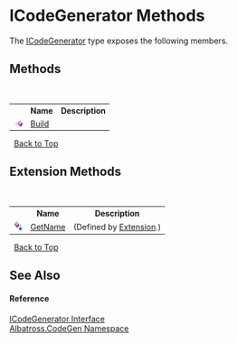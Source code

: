 # ICodeGenerator Methods
 

The <a href="E61B69D">ICodeGenerator</a> type exposes the following members.


## Methods
&nbsp;<table><tr><th></th><th>Name</th><th>Description</th></tr><tr><td>![Public method](media/pubmethod.gif "Public method")</td><td><a href="3E8AA2A6">Build</a></td><td /></tr></table>&nbsp;
<a href="#icodegenerator-methods">Back to Top</a>

## Extension Methods
&nbsp;<table><tr><th></th><th>Name</th><th>Description</th></tr><tr><td>![Public Extension Method](media/pubextension.gif "Public Extension Method")</td><td><a href="DD81418D">GetName</a></td><td> (Defined by <a href="E0930E40">Extension</a>.)</td></tr></table>&nbsp;
<a href="#icodegenerator-methods">Back to Top</a>

## See Also


#### Reference
<a href="E61B69D">ICodeGenerator Interface</a><br /><a href="DCDDD28E">Albatross.CodeGen Namespace</a><br />